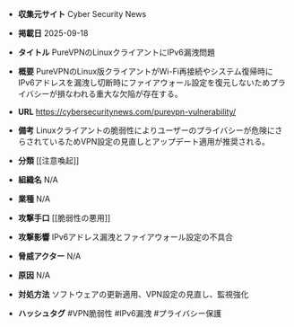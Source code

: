 - **収集元サイト**
Cyber Security News

- **掲載日**
2025-09-18

- **タイトル**
PureVPNのLinuxクライアントにIPv6漏洩問題

- **概要**
PureVPNのLinux版クライアントがWi-Fi再接続やシステム復帰時にIPv6アドレスを漏洩し切断時にファイアウォール設定を復元しないためプライバシーが損なわれる重大な欠陥が存在する。

- **URL**
https://cybersecuritynews.com/purevpn-vulnerability/

- **備考**
Linuxクライアントの脆弱性によりユーザーのプライバシーが危険にさらされているためVPN設定の見直しとアップデート適用が推奨される。

- **分類**
[[注意喚起]]

- **組織名**
N/A

- **業種**
N/A

- **攻撃手口**
[[脆弱性の悪用]]

- **攻撃影響**
IPv6アドレス漏洩とファイアウォール設定の不具合

- **脅威アクター**
N/A

- **原因**
N/A

- **対処方法**
ソフトウェアの更新適用、VPN設定の見直し、監視強化

- **ハッシュタグ**
#VPN脆弱性 #IPv6漏洩 #プライバシー保護
